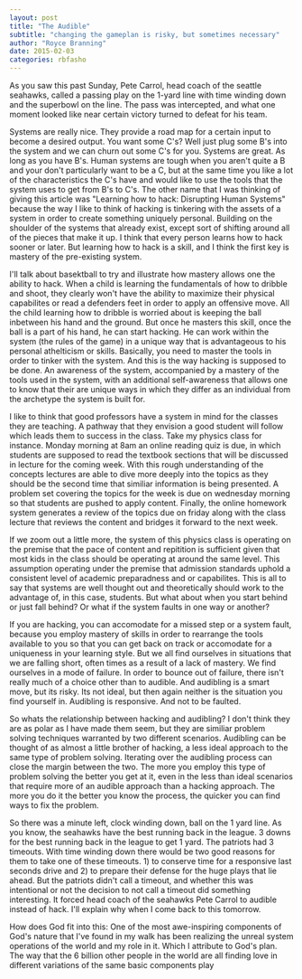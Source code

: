 ```yaml
---
layout: post
title: "The Audible"
subtitle: "changing the gameplan is risky, but sometimes necessary"
author: "Royce Branning"
date: 2015-02-03 
categories: rbfasho
---
```


As you saw this past Sunday, Pete Carrol, head coach of the seattle seahawks, called a passing play on the 1-yard line with time winding down and the superbowl on the line. The pass was intercepted, and what one moment looked like near certain victory turned to defeat for his team. 

Systems are really nice. They provide a road map for a certain input to become a desired output. You want some C's? Well just plug some B's into the system and we can churn out some C's for you. Systems are great. As long as you have B's. Human systems are tough when you aren't quite a B and your don't particularly want to be a C, but at the same time you like a lot of the characteristics the C's have and would like to use the tools that the system uses to get from B's to C's. The other name that I was thinking of giving this article was "Learning how to hack: Disrupting Human Systems" because the way I like to think of hacking is tinkering with the assets of a system in order to create something uniquely personal. Building on the shoulder of the systems that already exist, except sort of shifting around all of the pieces that make it up. I think that every person learns how to hack sooner or later. But learning how to hack is a skill, and I think the first key is mastery of the pre-existing system. 

I'll talk about basektball to try and illustrate how mastery allows one the ability to hack. When a child is learning the fundamentals of how to dribble and shoot, they clearly won't have the ability to maximize their physical capabilites or read a defenders feet in order to apply an offensive move. All the child learning how to dribble is worried about is keeping the ball inbetween his hand and the ground. But once he masters this skill, once the ball is a part of his hand, he can start hacking. He can work within the system (the rules of the game) in a unique way that is advantageous to his personal athelticism or skills. Basically, you need to master the tools in order to tinker with the system. And this is the way hacking is supposed to be done. An awareness of the system, accompanied by a mastery of the tools used in the system, with an additional self-awareness that allows one to know that their are unique ways in which they differ as an individual from the archetype the system is built for. 

I like to think that good professors have a system in mind for the classes they are teaching. A pathway that they envision a good student will follow which leads them to success in the class. Take my physics class for instance. Monday morning at 8am an online reading quiz is due, in which students are supposed to read the textbook sections that will be discussed in lecture for the coming week. With this rough understanding of the concepts lectures are able to dive more deeply into the topics as they should be the second time that similiar information is being presented. A problem set covering the topics for the week is due on wednesday morning so that students are pushed to apply content. Finally, the online homework system generates a review of the topics due on friday along with the class lecture that reviews the content and bridges it forward to the next week. 

If we zoom out a little more, the system of this physics class is operating on the premise that the pace of content and repitition is sufficient given that most kids in the class should be operating at around the same level. This assumption operating under the premise that admission standards uphold a consistent level of academic preparadness and or capabilites. This is all to say that systems are well thought out and theoretically should work to the advantage of, in this case, students. But what about when you start behind or just fall behind? Or what if the system faults in one way or another? 

If you are hacking, you can accomodate for a missed step or a system fault, because you employ mastery of skills in order to rearrange the tools available to you so that you can get back on track or accomodate for a uniqueness in your learning style. But we all find ourselves in situations that we are falling short, often times as a result of a lack of mastery. We find ourselves in a mode of failure. In order to bounce out of failure, there isn't really much of a choice other than to audible. And audibling is a smart move, but its risky. Its not ideal, but then again neither is the situation you find yourself in. Audibling is responsive. And not to be faulted.

So whats the relationship between hacking and audibling? I don't think they are as polar as I have made them seem, but they are similiar problem solving techniques warranted by two different scenarios. Audibling can be thought of as almost a little brother of hacking, a less ideal approach to the same type of problem solving. Iterating over the audibling process can close the margin between the two. The more you employ this type of problem solving the better you get at it, even in the less than ideal scenarios that require more of an audible approach than a hacking approach. The more you do it the better you know the process, the quicker you can find ways to fix the problem. 

So there was a minute left, clock winding down, ball on the 1 yard line. As you know, the seahawks have the best running back in the league. 3 downs for the best running back in the league to get 1 yard. The patriots had 3 timeouts. With time winding down there would be two good reasons for them to take one of these timeouts. 1) to conserve time for a responsive last seconds drive and 2) to prepare their defense for the huge plays that lie ahead. But the patriots didn't call a timeout, and whether this was intentional or not the decision to not call a timeout did something interesting. It forced head coach of the seahawks Pete Carrol to audible instead of hack. I'll explain why when I come back to this tomorrow.

How does God fit into this: One of the most awe-inspiring components of God's nature that I've found in my walk has been realizing the unreal system operations of the world and my role in it. Which I attribute to God's plan. The way that the 6 billion other people in the world are all finding love in different variations of the same basic components play